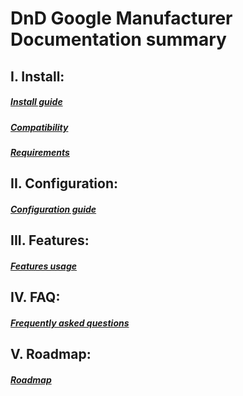 # DnD Google Manufacturer Documentation summary

I. Install:
------------------
##### [Install guide](install/install.md)
##### [Compatibility](install/compatibility.md)
##### [Requirements](install/requirements.md)

II. Configuration:
------------------
##### [Configuration guide](configuration/configuration.md)

III. Features:
------------------
##### [Features usage](features/features.md)

IV. FAQ:
------------------
##### [Frequently asked questions](faq/faq.md)

V. Roadmap:
------------------
##### [Roadmap](roadmap/roadmap.md)
